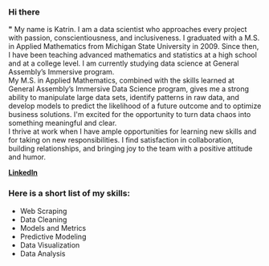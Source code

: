 ### Hi there 
**"** My name is Katrin. I am a data scientist who approaches every project with passion, conscientiousness, and inclusiveness. I graduated with a M.S. in Applied Mathematics from Michigan State University in 2009. Since then, I have been teaching advanced mathematics and statistics at a high school and at a college level. I am currently studying data science at General Assembly’s Immersive program. 
<br> My M.S. in Applied Mathematics, combined with the skills learned at General Assembly’s Immersive Data Science program, gives me a strong ability to manipulate large data sets, identify patterns in raw data, and develop models to predict the likelihood of a future outcome and to optimize business solutions. I'm excited for the opportunity to turn data chaos into something meaningful and clear. 
<br> I thrive at work when I have ample opportunities for learning new skills and for taking on new responsibilities. I find satisfaction in collaboration, building relationships, and bringing joy to the team with a positive attitude and humor.
      
[**LinkedIn**](https://www.linkedin.com/in/katrinayrapetov/)

### Here is a short list of my skills: 
* Web Scraping 
* Data Cleaning 
* Models and Metrics
* Predictive Modeling 
* Data Visualization 
* Data Analysis 
